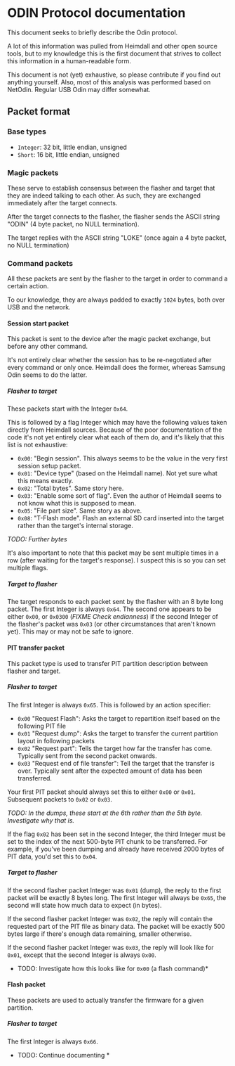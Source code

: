 # ODIN Protocol documentation

This document seeks to briefly describe the Odin protocol.

A lot of this information was pulled from Heimdall and other open source tools,
but to my knowledge this is the first document that strives to collect this information in a human-readable form.

This document is not (yet) exhaustive, so please contribute if you find out anything yourself. Also, most of this analysis was performed based on NetOdin. Regular USB Odin may differ somewhat.

## Packet format

### Base types

* `Integer`: 32 bit, little endian, unsigned
* `Short`: 16 bit, little endian, unsigned

### Magic packets

These serve to establish consensus between the flasher and target that they are indeed talking to each other. As such, they are exchanged immediately after the target connects.

After the target connects to the flasher, the flasher sends the ASCII string "ODIN" (4 byte packet, no NULL termination).

The target replies with the ASCII string "LOKE" (once again a 4 byte packet, no NULL termination)

### Command packets

All these packets are sent by the flasher to the target in order to command a certain action.

To our knowledge, they are always padded to exactly `1024` bytes, both over USB and the network.

#### Session start packet

This packet is sent to the device after the magic packet exchange, but before any other command.

It's not entirely clear whether the session has to be re-negotiated after every command or only once.
Heimdall does the former, whereas Samsung Odin seems to do the latter.

##### Flasher to target

These packets start with the Integer `0x64`.

This is followed by a flag Integer which may have the following values taken directly from Heimdall sources. Because of the poor documentation of the code it's not yet entirely clear what each of them do, and it's likely that this list is not exhaustive:

* `0x00`: "Begin session". This always seems to be the value in the very first session setup packet.
* `0x01`: "Device type" (based on the Heimdall name). Not yet sure what this means exactly.
* `0x02`: "Total bytes". Same story here.
* `0x03`: "Enable some sort of flag". Even the author of Heimdall seems to not know what this is supposed to mean.
* `0x05`: "File part size". Same story as above.
* `0x08`: "T-Flash mode". Flash an external SD card inserted into the target rather than the target's internal storage.

*TODO: Further bytes*

It's also important to note that this packet may be sent multiple times in a row (after waiting for the target's response). I suspect this is so you can set multiple flags.

##### Target to flasher

The target responds to each packet sent by the flasher with an 8 byte long packet. The first Integer is always `0x64`. The second one appears to be either `0x00`, or `0x0300` (*FIXME Check endianness*) if the second Integer of the flasher's packet was `0x03` (or other circumstances that aren't known yet). This may or may not be safe to ignore.

#### PIT transfer packet

This packet type is used to transfer PIT partition description between flasher and target.

##### Flasher to target

The first Integer is always `0x65`. This is followed by an action specifier:

* `0x00` "Request Flash": Asks the target to repartition itself based on the following PIT file
* `0x01` "Request dump": Asks the target to transfer the current partition layout in following packets
* `0x02` "Request part": Tells the target how far the transfer has come. Typically sent from the second packet onwards.
* `0x03` "Request end of file transfer": Tell the target that the transfer is over. Typically sent after the expected amount of data has been transferred.

Your first PIT packet should always set this to either `0x00` or `0x01`. Subsequent packets to `0x02` or `0x03`.

*TODO: In the dumps, these start at the 6th rather than the 5th byte. Investigate why that is.*

If the flag `0x02` has been set in the second Integer, the third Integer must be set to the index of the next 500-byte PIT chunk to be transferred. For example, if you've been dumping and already have received 2000 bytes of PIT data, you'd set this to `0x04`.

##### Target to flasher

If the second flasher packet Integer was `0x01` (dump), the reply to the first packet will be exactly 8 bytes long. The first Integer will always be `0x65`, the second will state how much data to expect (in bytes).

If the second flasher packet Integer was `0x02`, the reply will contain the requested part of the PIT file as binary data. The packet will be exactly 500 bytes large if there's enough data remaining, smaller otherwise.

If the second flasher packet Integer was `0x03`, the reply will look like for `0x01`, except that the second Integer is always `0x00`.

* TODO: Investigate how this looks like for `0x00` (a flash command)*

#### Flash packet

These packets are used to actually transfer the firmware for a given partition.

##### Flasher to target

The first Integer is always `0x66`.

* TODO: Continue documenting *


